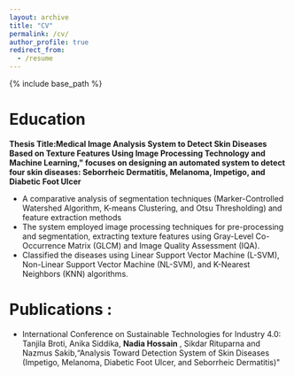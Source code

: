 ```yaml
---
layout: archive
title: "CV"
permalink: /cv/
author_profile: true
redirect_from:
  - /resume
---
```


{% include base_path %}

Education
======
 **Thesis Title:Medical Image Analysis System to Detect Skin Diseases Based on Texture Features Using Image Processing Technology and Machine Learning," focuses on designing an automated system to detect four skin diseases: Seborrheic Dermatitis, Melanoma, Impetigo, and Diabetic Foot Ulcer**

* A comparative analysis of segmentation techniques (Marker-Controlled Watershed Algorithm, K-means Clustering, and Otsu Thresholding) and feature extraction methods
* The system employed image processing techniques for pre-processing and segmentation, extracting texture features using Gray-Level Co-Occurrence Matrix (GLCM) and Image Quality Assessment (IQA).
*  Classified the diseases using Linear Support Vector Machine (L-SVM), Non-Linear Support Vector Machine (NL-SVM), and K-Nearest Neighbors (KNN) algorithms.

Publications : 
======
* International Conference on Sustainable Technologies for Industry 4.0: Tanjila Broti, Anika Siddika, **Nadia Hossain** , Sikdar Rituparna and Nazmus Sakib,“Analysis Toward Detection System of Skin Diseases (Impetigo, Melanoma, Diabetic Foot Ulcer, and Seborrheic Dermatitis)"


